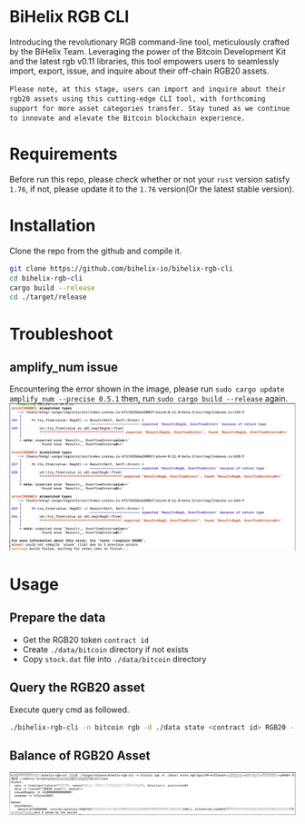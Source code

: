 
# BiHelix RGB CLI
Introducing the revolutionary RGB command-line tool, meticulously crafted by the BiHelix Team. Leveraging the power of the Bitcoin Development Kit and the latest rgb v0.11 libraries, this tool empowers users to seamlessly import, export, issue, and inquire about their off-chain RGB20 assets. 

`Please note, at this stage, users can import and inquire about their rgb20 assets using this cutting-edge CLI tool, with forthcoming support for more asset categories transfer. Stay tuned as we continue to innovate and elevate the Bitcoin blockchain experience.`

# Requirements
Before run this repo, please check whether or not your `rust` version satisfy `1.76`, if not, please update it to the `1.76` version(Or the latest stable version).

# Installation
Clone the repo from the github and compile it.
```bash
git clone https://github.com/bihelix-io/bihelix-rgb-cli
cd bihelix-rgb-cli
cargo build --release
cd ./target/release
```

# Troubleshoot
## amplify_num issue
Encountering the error shown in the image, please run `sudo cargo update amplify_num --precise 0.5.1` then, run `sudo cargo build --release` again.
![amplify_num issue](img/issue.png)

# Usage
## Prepare the data
- Get the RGB20 token `contract id`
- Create `./data/bitcoin` directory if not exists
- Copy `stock.dat` file into `./data/bitcoin` directory

## Query the RGB20 asset
Execute query cmd as followed.
```bash
./bihelix-rgb-cli -n bitcoin rgb -d ./data state <contract id> RGB20 --address <your bitcoin address>
```

## Balance of RGB20 Asset
![balance](img/asset.png)